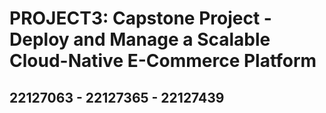 # PROJECT3: Capstone Project - Deploy and Manage a Scalable Cloud-Native E-Commerce Platform
## 22127063 - 22127365 - 22127439

